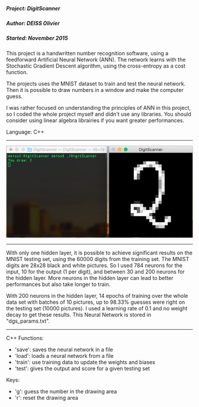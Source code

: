 ##### Project: DigitScanner
##### Author: DEISS Olivier
##### Started: November 2015

This project is a handwritten number recognition software, using a feedforward Artificial Neural Network (ANN). The network learns with the Stochastic Gradient Descent algorithm, using the cross-entropy as a cost function.

The projects uses the MNIST dataset to train and test the neural network. Then it is possible to draw numbers in a window and make the computer guess.

I was rather focused on understanding the principles of ANN in this project, so I coded the whole project myself and didn't use any libraries. You should consider using linear algebra librairies if you want greater performances.

Language: C++<br/>

-----------------------------------------------------------------------------------

![Screenshot](Screenshot.png)

-----------------------------------------------------------------------------------

With only one hidden layer, it is possible to achieve significant results on the MNIST testing set, using the 60000 digits from the training set. The MNIST digits are 28x28 black and white pictures. So I used 784 neurons for the input, 10 for the output (1 per digit), and between 30 and 200 neurons for the hidden layer. More neurons in the hidden layer can lead to better performances but also take longer to train.

With 200 neurons in the hidden layer, 14 epochs of training over the whole data set with batches of 10 pictures, up to 98.33% guesses were right on the testing set (10000 pictures). I used a learning rate of 0.1 and no weight decay to get these results. This Neural Network is stored in "dgs_params.txt".

-----------------------------------------------------------------------------------

C++ Functions:
   - 'save':  saves the neural network in a file
   - 'load':  loads a neural network from a file
   - 'train': use training data to update the weights and biases
   - 'test':  gives the output and score for a given testing set

Keys:
   - 'g': guess the number in the drawing area
   - 'r': reset the drawing area



